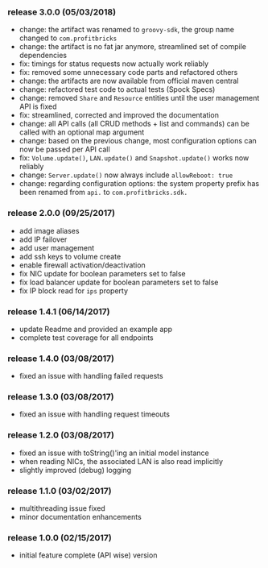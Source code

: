 ### release 3.0.0 (05/03/2018)

- change: the artifact was renamed to `groovy-sdk`, the group name changed to `com.profitbricks`
- change: the artifact is no fat jar anymore, streamlined set of compile dependencies
- fix: timings for status requests now actually work reliably
- fix: removed some unnecessary code parts and refactored others
- change: the artifacts are now available from official maven central
- change: refactored test code to actual tests (Spock Specs)
- change: removed `Share` and `Resource` entities until the user management API is fixed
- fix: streamlined, corrected and improved the documentation
- change: all API calls (all CRUD methods + list and commands) can be called with an optional map argument
- change: based on the previous change, most configuration options can now be passed per API call
- fix: `Volume.update()`, `LAN.update()` and `Snapshot.update()` works now reliably
- change: `Server.update()` now always include `allowReboot: true`
- change: regarding configuration options: the system property prefix has been renamed from `api.` to `com.profitbricks.sdk.`


### release 2.0.0 (09/25/2017)

- add image aliases
- add IP failover
- add user management
- add ssh keys to volume create
- enable firewall activation/deactivation
- fix NIC update for boolean parameters set to false
- fix load balancer update for boolean parameters set to false
- fix IP block read for `ips` property


### release 1.4.1 (06/14/2017)

- update Readme and provided an example app
- complete test coverage for all endpoints


### release 1.4.0 (03/08/2017)

- fixed an issue with handling failed requests


### release 1.3.0 (03/08/2017)

- fixed an issue with handling request timeouts


### release 1.2.0 (03/08/2017)

- fixed an issue with toString()'ing an initial model instance
- when reading NICs, the associated LAN is also read implicitly
- slightly improved (debug) logging


### release 1.1.0 (03/02/2017)

- multithreading issue fixed
- minor documentation enhancements


### release 1.0.0 (02/15/2017)

- initial feature complete (API wise) version

